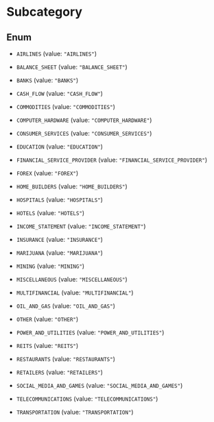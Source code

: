 

# Subcategory

## Enum


* `AIRLINES` (value: `"AIRLINES"`)

* `BALANCE_SHEET` (value: `"BALANCE_SHEET"`)

* `BANKS` (value: `"BANKS"`)

* `CASH_FLOW` (value: `"CASH_FLOW"`)

* `COMMODITIES` (value: `"COMMODITIES"`)

* `COMPUTER_HARDWARE` (value: `"COMPUTER_HARDWARE"`)

* `CONSUMER_SERVICES` (value: `"CONSUMER_SERVICES"`)

* `EDUCATION` (value: `"EDUCATION"`)

* `FINANCIAL_SERVICE_PROVIDER` (value: `"FINANCIAL_SERVICE_PROVIDER"`)

* `FOREX` (value: `"FOREX"`)

* `HOME_BUILDERS` (value: `"HOME_BUILDERS"`)

* `HOSPITALS` (value: `"HOSPITALS"`)

* `HOTELS` (value: `"HOTELS"`)

* `INCOME_STATEMENT` (value: `"INCOME_STATEMENT"`)

* `INSURANCE` (value: `"INSURANCE"`)

* `MARIJUANA` (value: `"MARIJUANA"`)

* `MINING` (value: `"MINING"`)

* `MISCELLANEOUS` (value: `"MISCELLANEOUS"`)

* `MULTIFINANCIAL` (value: `"MULTIFINANCIAL"`)

* `OIL_AND_GAS` (value: `"OIL_AND_GAS"`)

* `OTHER` (value: `"OTHER"`)

* `POWER_AND_UTILITIES` (value: `"POWER_AND_UTILITIES"`)

* `REITS` (value: `"REITS"`)

* `RESTAURANTS` (value: `"RESTAURANTS"`)

* `RETAILERS` (value: `"RETAILERS"`)

* `SOCIAL_MEDIA_AND_GAMES` (value: `"SOCIAL_MEDIA_AND_GAMES"`)

* `TELECOMMUNICATIONS` (value: `"TELECOMMUNICATIONS"`)

* `TRANSPORTATION` (value: `"TRANSPORTATION"`)



